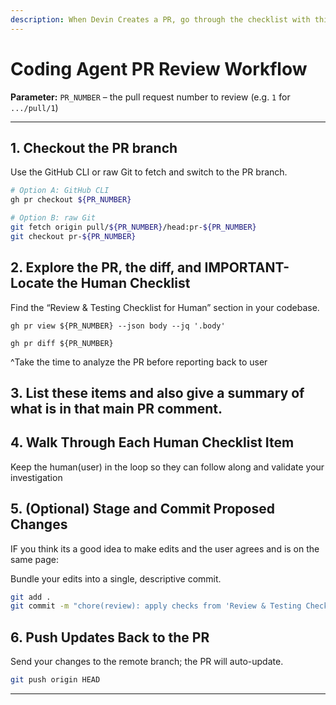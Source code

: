 ```yaml
---
description: When Devin Creates a PR, go through the checklist with this workflow
---
```


# Coding Agent PR Review Workflow

**Parameter:** `PR_NUMBER` – the pull request number to review (e.g. `1` for `.../pull/1`)

---

## 1. Checkout the PR branch

Use the GitHub CLI or raw Git to fetch and switch to the PR branch.

```bash
# Option A: GitHub CLI
gh pr checkout ${PR_NUMBER}

# Option B: raw Git
git fetch origin pull/${PR_NUMBER}/head:pr-${PR_NUMBER}
git checkout pr-${PR_NUMBER}
```

## 2. Explore the PR, the diff, and IMPORTANT-Locate the Human Checklist

Find the “Review & Testing Checklist for Human” section in your codebase.

```
gh pr view ${PR_NUMBER} --json body --jq '.body'
```

```
gh pr diff ${PR_NUMBER}
```

^Take the time to analyze the PR before reporting back to user

## 3. List these items and also give a summary of what is in that main PR comment.


## 4. Walk Through Each Human Checklist Item

Keep the human(user) in the loop so they can follow along and validate your investigation

## 5. (Optional) Stage and Commit Proposed Changes

IF you think its a good idea to make edits and the user agrees and is on the same page:

Bundle your edits into a single, descriptive commit.

```bash
git add .
git commit -m "chore(review): apply checks from 'Review & Testing Checklist for Human' (PR #${PR_NUMBER})"
```

## 6. Push Updates Back to the PR

Send your changes to the remote branch; the PR will auto-update.

```bash
git push origin HEAD
```

---
